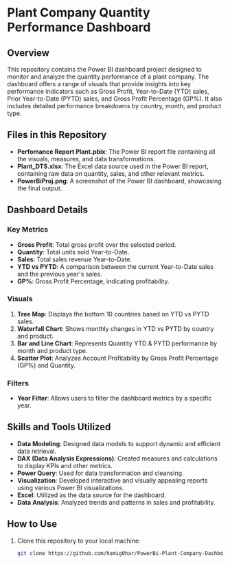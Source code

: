# Plant Company Quantity Performance Dashboard

## Overview

This repository contains the Power BI dashboard project designed to monitor and analyze the quantity performance of a plant company. The dashboard offers a range of visuals that provide insights into key performance indicators such as Gross Profit, Year-to-Date (YTD) sales, Prior Year-to-Date (PYTD) sales, and Gross Profit Percentage (GP%). It also includes detailed performance breakdowns by country, month, and product type.

## Files in this Repository

- **Perfomance Report Plant.pbix**: The Power BI report file containing all the visuals, measures, and data transformations.
- **Plant_DTS.xlsx**: The Excel data source used in the Power BI report, containing raw data on quantity, sales, and other relevant metrics.
- **PowerBiProj.png**: A screenshot of the Power BI dashboard, showcasing the final output.

## Dashboard Details

### Key Metrics
- **Gross Profit**: Total gross profit over the selected period.
- **Quantity**: Total units sold Year-to-Date.
- **Sales**: Total sales revenue Year-to-Date.
- **YTD vs PYTD**: A comparison between the current Year-to-Date sales and the previous year's sales.
- **GP%**: Gross Profit Percentage, indicating profitability.

### Visuals
1. **Tree Map**: Displays the bottom 10 countries based on YTD vs PYTD sales.
2. **Waterfall Chart**: Shows monthly changes in YTD vs PYTD by country and product.
3. **Bar and Line Chart**: Represents Quantity YTD & PYTD performance by month and product type.
4. **Scatter Plot**: Analyzes Account Profitability by Gross Profit Percentage (GP%) and Quantity.

### Filters
- **Year Filter**: Allows users to filter the dashboard metrics by a specific year.

## Skills and Tools Utilized
- **Data Modeling**: Designed data models to support dynamic and efficient data retrieval.
- **DAX (Data Analysis Expressions)**: Created measures and calculations to display KPIs and other metrics.
- **Power Query**: Used for data transformation and cleansing.
- **Visualization**: Developed interactive and visually appealing reports using various Power BI visualizations.
- **Excel**: Utilized as the data source for the dashboard.
- **Data Analysis**: Analyzed trends and patterns in sales and profitability.

## How to Use
1. Clone this repository to your local machine:
   ```bash
   git clone https://github.com/hamig0har/PowerBi-Plant-Company-Dashboard
